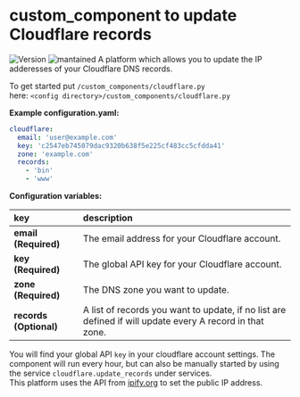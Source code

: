 # custom_component to update Cloudflare records
  
![Version](https://img.shields.io/badge/version-2.0.1-green.svg?style=for-the-badge) ![mantained](https://img.shields.io/maintenance/yes/2018.svg?style=for-the-badge) A platform which allows you to update the IP adderesses of your Cloudflare DNS records.
  
To get started put `/custom_components/cloudflare.py`  
here: `<config directory>/custom_components/cloudflare.py`  
  
**Example configuration.yaml:**
```yaml
cloudflare:
  email: 'user@example.com'
  key: 'c2547eb745079dac9320b638f5e225cf483cc5cfdda41'
  zone: 'example.com'
  records:
    - 'bin'
    - 'www'
```
**Configuration variables:**  
  
key | description  
:--- | :---  
**email (Required)** | The email address for your Cloudflare account.  
**key (Required)** | The global API key for your Cloudflare account.  
**zone (Required)** | The DNS zone you want to update.  
**records (Optional)** | A list of records you want to update, if no list are defined if will update every A record in that zone.  
  
You will find your global API `key` in your cloudflare account settings.
The component will run every hour, but can also be manually started by using the service `cloudflare.update_records` under services.  
This platform uses the API from [ipify.org](https://www.ipify.org/) to set the public IP address.